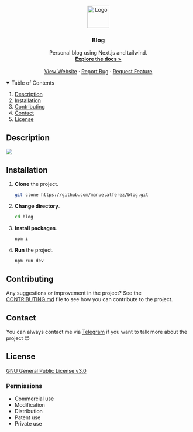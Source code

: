 <p align="center">
  <img src="https://ik.imagekit.io/manuelalferez/blog/big-logo_0UarpxMbY.png?ik-sdk-version=javascript-1.4.3&updatedAt=1643644317362" alt="Logo" width="60">
</p>



  <h3 align="center">Blog</h3>

  <p align="center">
    Personal blog using Next.js and tailwind.
    <br />
    <a href="https://github.com/manuelalferez/blog/wiki"><strong>Explore the docs »</strong></a>
    <br />
    <br />
    <a href="https://manuelalferez.com">View Website</a>
    ·
    <a href="https://github.com/manuelalferez/blog/issues">Report Bug</a>
    ·
    <a href="https://github.com/manuelalferez/blog/issues">Request Feature</a>
  </p>



<details open="open">
  <summary>Table of Contents</summary>
  <ol>
    <li><a href="#description">Description</a></li>
    <li><a href="#installation">Installation</a></li>
    <li><a href="#contributing">Contributing</a></li>
    <li><a href="#contact">Contact</a></li>
    <li><a href="#License">License</a></li>
  </ol>
</details>



## Description

![](https://ik.imagekit.io/manuelalferez/blog/how-it-looks-like_U4NKXpHCl.png?ik-sdk-version=javascript-1.4.3&updatedAt=1643644167170)

## Installation

1. **Clone** the project.

   ```bash
   git clone https://github.com/manuelalferez/blog.git
   ```

2. **Change directory**.

   ```bash
   cd blog
   ```

3. **Install packages**.

   ```bash
   npm i
   ```

4. **Run** the project.

   ```bash
   npm run dev
   ```

## Contributing

Any suggestions or improvement in the project? See the [CONTRIBUTING.md](https://github.com/manuelalferez/blog/blob/master/doc/CONTRIBUTING.md) file to see how you can contribute to the project.

## Contact

You can always contact me via [Telegram](https://t.me/manuelalferez) if you want to talk more about the project 😊

## License

[GNU General Public License v3.0](https://github.com/manuelalferez/blog/blob/master/LICENSE)

### Permissions

- Commercial use
- Modification
- Distribution
- Patent use
- Private use
